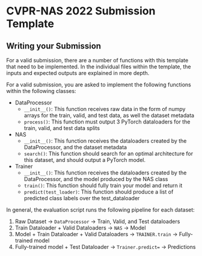 # CVPR-NAS 2022 Submission Template

## Writing your Submission
For a valid submission, there are a number of functions with this template that need to be implemented. In the 
individual files within the template, the inputs and expected outputs are explained in more depth.

For a valid submission, you are asked to implement the following functions within the following classes:
* DataProcessor
  * `__init__()`: This function receives raw data in the form of numpy arrays for the train, valid, and test data, as well the dataset metadata 
  * `process()`: This function must output 3 PyTorch dataloaders for the train, valid, and test data splits
* NAS
  * `__init__()`: This function receives the dataloaders created by the DataProcessor, and the dataset metadata
  * `search()`: This function should search for an optimal architecture for this dataset, and should output a PyTorch model.
* Trainer
    * `__init__()`: This function receives the dataloaders created by the DataProcessor, and the model produced by the NAS class
    * `train()`: This function should fully train your model and return it
    * `predict(test_loader)`: This function should produce a list of predicted class labels over the test_dataloader

 In general, the evaluation script runs the following pipeline for each dataset:
 1. Raw Dataset -> `DataProcessor` -> Train, Valid, and Test dataloaders
 2. Train Dataloader + Valid Dataloaders -> `NAS` -> Model
 3. Model + Train Dataloader + Valid Dataloaders -> `TRAINER.train` -> Fully-trained model
 4. Fully-trained model + Test Dataloader -> `Trainer.predict=` -> Predictions
 